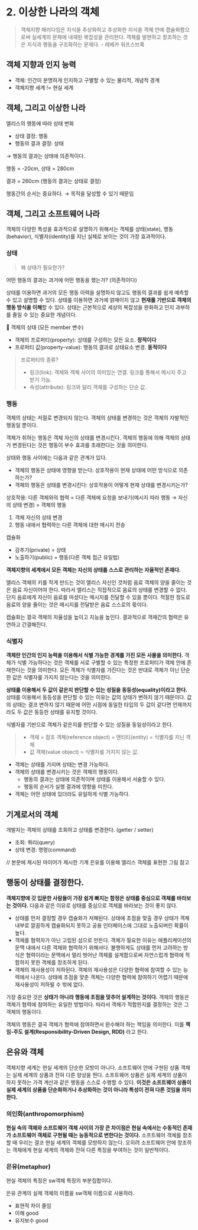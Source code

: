 # 2. 이상한 나라의 객체

> 객체지향 패러다임은 지식을 추상화하고 추상화한 지식을 객체 안에 캡슐화함으로써 실세계의 문제에 내재된 복잡성을 관리한다. 객체를 발현하고 창조하는 것은 지식과 행동을 구조화하는 문제다. - 레베카 워프스브록

## 객체 지향과 인지 능력

- 객체: 인간이 분명하게 인지하고 구별할 수 있는 물리적, 개념적 경계
- 객체지향 세계 != 현실 세계

## 객체, 그리고 이상한 나라

앨리스의 행동에 따라 상태 변화

- 상태 결정: 행동
- 행동의 결과 결정: 상태

→ 행동의 결과는 상태에 의존적이다.

행동 = -20cm, 상태 = 280cm

결과 = 260cm (행동의 결과는 상태로 결정)

행동간의 순서는 중요하다. → 목적을 달성할 수 있기 때문임

## 객체, 그리고 소프트웨어 나라

객체의 다양한 특성을 효과적으로 설명하기 위해서는 객체를 상태(state), 행동(behavior), 식별자(identity)를 지닌 실체로 보이는 것이 가장 효과적이다.

### 상태

> 왜 상태가 필요한가?

어떤 행동의 결과는 과거에 어떤 행동을 했는가? (의존적이다)

상태를 이용하면 과거의 모든 행동 이력을 설명하지 않고도 행동의 결과를 쉽게 예측할 수 있고 설명할 수 있다. 상태를 이용하면 과거에 얽매이지 않고 **현재를 기반으로 객체의 행동 방식을 이해**할 수 있다. 상태는 근본적으로 세상의 복잡성을 완화하고 인지 과부하를 줄일 수 있는 중요한 개념이다.

📌 객체의 상태 (모든 member 변수)

- 객체의 프로퍼티(property): 상태를 구성하는 모든 요소. **정적이다**
- 프로퍼티 값(property-value): 행동의 결과로 상태요소 변경. **동적이다**

> 프로퍼티의 종류?
>
> - 링크(link): 객체와 객체 사이의 의미있는 연결. 링크를 통해서 메시지 주고 받기 가능.
> - 속성(attribute): 링크와 달리 객체를 구성하는 단순 값.

### 행동

객체의 상태는 저절로 변경되지 않는다. 객체의 상태를 변경하는 것은 객체의 자발적인 행동일 뿐이다.

객체가 취하는 행동은 객체 자신의 상태를 변경시킨다. 객체의 행동에 의해 객체의 상태가 변경된다는 것은 행동이 부수 효과를 초래한다는 것을 의미한다.

상태와 행동 사이에는 다음과 같은 관계가 있다.

- 객체의 행동은 상태에 영향을 받는다: 상호작용이 현재 상태에 어떤 방식으로 의존하는가?
- 객체의 행동은 상태를 변경시킨다: 상호작용이 어떻게 현재 상태를 변경시키는가?

상호작용: 다른 객체와의 협력 = 다른 객체에 요청을 보내기(메시지 따라 행동 → 자신의 상태 변경) = 객체의 행동

1. 객체 자신의 상태 변경
2. 행동 내에서 협력하는 다른 객체에 대한 메시지 전송

캡슐화

- 감추기(private) = 상태
- 노출하기(public) = 행동(다른 객체 접근 유일법)

**객체지향의 세계에서 모든 객체는 자신의 상태를 스스로 관리하는 자율적인 존재다.**

앨리스 객체의 키를 작게 만드는 것이 앨리스 자신인 것처럼 음료 객체의 양을 줄이는 것은 음료 자신이어야 한다. 따라서 앨리스는 직접적으로 음료의 상태를 변경할 수 없다. 단지 음료에게 자신이 음료를 마셨다는 메시지를 전달할 수 있을 뿐이다. 적절한 정도로 음료의 양을 줄이는 것은 메시지를 전달받은 음료 스스로의 몫이다.

캡슐화는 결국 객체의 자율성을 높이고 지능을 높인다. 결과적으로 객체간의 협력은 유연하고 간결해진다.

### 식별자

**객체란 인간의 인지 능력을 이용해서 식별 가능한 경계를 가진 모든 사물을 의미한다.** 객체가 식별 가능하다는 것은 객체를 서로 구별할 수 있는 특정한 프로퍼티가 객체 안에 존재한다는 것을 의미한다. 모든 객체가 식별자를 가진다는 것은 반대로 객체가 아닌 단순한 값은 식별자를 가지지 않는다는 것을 의미한다.

**상태를 이용해서 두 값이 같은지 판단할 수 있는 성질을 동등성(equality)이라고 한다.** 상태를 이용해서 동등성을 판단할 수 있는 이유는 값의 상태가 변하지 않기 때문이다. 값의 상태는 결코 변하지 않기 때문에 어떤 시점에 동일한 타입의 두 값이 같다면 언제까지라도 두 값은 동등한 상태를 유지할 것이다.

식별자를 기반으로 객체가 같은지를 판단할 수 있는 성질을 동일성이라고 한다.

> - 객체 = 참조 객체(reference object) = 엔티티(entity) = 식별자를 지닌 객체
> - 값 객체(value object) = 식별자를 가지지 않는 값.

- 객체는 상태를 가지며 상태는 변경 가능하다.
- 객체의 상태를 변경시키는 것은 객체의 행동이다.
  - 행동의 결과는 상태에 의존적이며 상태를 이용해서 서술할 수 있다.
  - 행동의 순서가 실행 결과에 영향을 미친다.
- 객체는 어떤 상태에 있더라도 유일하게 식별 가능하다.

## 기계로서의 객체

개발자는 객체의 상태를 조회하고 상태를 변경한다. (getter / setter)

- 조회: 쿼리(query)
- 상태 변경: 명령(command)

// 본문에 제시된 마이어가 제시한 기계 은유를 이용해 앨리스 객체를 표현한 그림 참고

## 행동이 상태를 결정한다.

**객체지향에 갓 입문한 사람들이 가장 쉽게 빠지는 함정은 상태를 중심으로 객체를 바라보는 것이다.** 다음과 같은 이유로 상태를 중심으로 객체를 바라보는 것이 좋지 않다.

- 상태를 먼저 결정할 경우 캡슐화가 저해된다. 상태에 초점을 맞출 경우 상태가 객체 내부로 깔끔하게 캡슐화되지 못하고 공용 인터페이스에 그대로 노출되버린 확률이 높다.
- 객체를 협력자가 아닌 고립된 섬으로 만든다. 객체가 필요한 이유는 애플리케이션의 문맥 내에서 다른 객체와 협력하기 위해서다. 불행하게도 상태를 먼저 고려하는 방식은 협력이라는 문맥에서 멀리 벗어난 객체를 설계함으로써 자연스럽게 협력에 적합하지 못한 객체를 창조하게 된다.
- 객체의 재사용성이 저하된다. 객체의 재사용성은 다양한 협력에 참여할 수 있는 능력에서 나온다. 상태에 초점을 맞춘 객체는 다양한 협력에 참여하기 어렵기 때문에 재사용성이 저하될 수 밖에 없다.

가장 중요한 것은 **상태가 아니라 행동에 초점을 맞추어 설계하는 것이다.** 객체의 행동은 객체가 협력에 참여하는 유일한 방법이다. 따라서 객체가 적합한지를 결정하는 것은 그 객체의 행동이다.

객체의 행동은 결국 객체가 협력에 참여하면서 완수해야 하는 책임을 의미한다. 이를 **책임-주도 설계(Responsibility-Driven Design, RDD)** 라고 한다.

## 은유와 객체

객체지향 세계는 현실 세계의 단순한 모방이 아니다. 소프트웨어 안에 구현된 상품 객체는 실제 세계의 상품과 전혀 다른 양상을 띈다. 소프트웨어 상품은 실제 세계의 상품이 하지 못하는 가격 계산과 같은 행동을 스스로 수행할 수 있다. **이것은 소프트웨어 상품이 실제 세계의 상품을 단순화하거나 추상화하는 것이 아니라 특성이 전혀 다른 것임을 의미한다.**

### 의인화(anthropomorphism)

**현실 속의 객체와 소프트웨어 객체 사이의 가장 큰 차이점은 현실 속에서는 수동적인 존재가 소프트웨어 객체로 구현될 때는 능동적으로 변한다는 것이다.** 소프트웨어 객체를 창조할 때 우리는 결코 현실 세계의 객체를 모방하지 않는다. 오히려 소프트웨어 안에 창조하는 객체에게 현실 세계의 객체와 전혀 다른 특징을 부여하는 것이 일반적이다.

### 은유(metaphor)

현실 객체의 특징은 sw객체 특징의 부분집합이다.

은유 관계의 실제 객체의 이름을 sw객체 이름으로 사용하라.

- 표현적 차이 줄임
- 이해 good
- 유지보수 good
